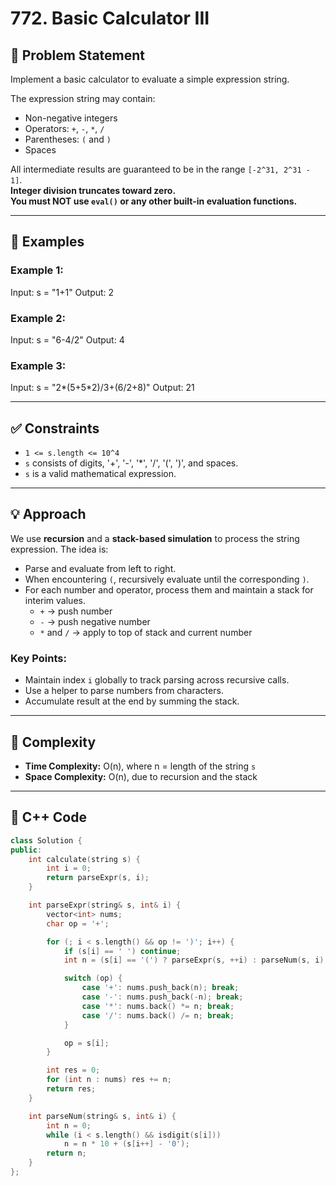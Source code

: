 # 772. Basic Calculator III

## 🧩 Problem Statement

Implement a basic calculator to evaluate a simple expression string.

The expression string may contain:

- Non-negative integers
- Operators: `+`, `-`, `*`, `/`
- Parentheses: `(` and `)`
- Spaces

All intermediate results are guaranteed to be in the range `[-2^31, 2^31 - 1]`.  
**Integer division truncates toward zero.**  
**You must NOT use `eval()` or any other built-in evaluation functions.**

---

## 🧪 Examples

### Example 1:

Input: s = "1+1"
Output: 2

### Example 2:

Input: s = "6-4/2"
Output: 4

### Example 3:

Input: s = "2*(5+5*2)/3+(6/2+8)"
Output: 21

---

## ✅ Constraints

- `1 <= s.length <= 10^4`
- `s` consists of digits, '+', '-', '\*', '/', '(', ')', and spaces.
- `s` is a valid mathematical expression.

---

## 💡 Approach

We use **recursion** and a **stack-based simulation** to process the string expression. The idea is:

- Parse and evaluate from left to right.
- When encountering `(`, recursively evaluate until the corresponding `)`.
- For each number and operator, process them and maintain a stack for interim values.
  - `+` → push number
  - `-` → push negative number
  - `*` and `/` → apply to top of stack and current number

### Key Points:

- Maintain index `i` globally to track parsing across recursive calls.
- Use a helper to parse numbers from characters.
- Accumulate result at the end by summing the stack.

---

## 🧠 Complexity

- **Time Complexity:** O(n), where n = length of the string `s`
- **Space Complexity:** O(n), due to recursion and the stack

---

## 🧾 C++ Code

```cpp
class Solution {
public:
    int calculate(string s) {
        int i = 0;
        return parseExpr(s, i);
    }

    int parseExpr(string& s, int& i) {
        vector<int> nums;
        char op = '+';

        for (; i < s.length() && op != ')'; i++) {
            if (s[i] == ' ') continue;
            int n = (s[i] == '(') ? parseExpr(s, ++i) : parseNum(s, i);

            switch (op) {
                case '+': nums.push_back(n); break;
                case '-': nums.push_back(-n); break;
                case '*': nums.back() *= n; break;
                case '/': nums.back() /= n; break;
            }

            op = s[i];
        }

        int res = 0;
        for (int n : nums) res += n;
        return res;
    }

    int parseNum(string& s, int& i) {
        int n = 0;
        while (i < s.length() && isdigit(s[i]))
            n = n * 10 + (s[i++] - '0');
        return n;
    }
};
```

